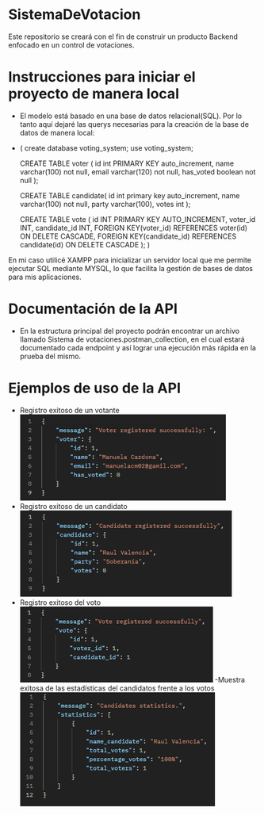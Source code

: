 # SistemaDeVotacion
Este repositorio se creará con el fin de construir un producto Backend enfocado en un control de votaciones.


# Instrucciones para iniciar el proyecto de manera local
- El modelo está basado en una base de datos relacional(SQL).
Por lo tanto aquí dejaré las querys necesarias para la creación de la base de datos de manera local:
- (
    create database voting_system;
    use voting_system;

    CREATE TABLE voter (
        id int PRIMARY KEY auto_increment,
        name varchar(100) not null,
        email varchar(120) not null,
        has_voted boolean not null
    );

    CREATE TABLE candidate(
        id int primary key auto_increment,
        name varchar(100) not null,
        party varchar(100),
        votes int
    );

    CREATE TABLE vote (
        id INT PRIMARY KEY AUTO_INCREMENT,
        voter_id INT,
        candidate_id INT,
        FOREIGN KEY(voter_id) REFERENCES voter(id) ON DELETE CASCADE,
        FOREIGN KEY(candidate_id) REFERENCES candidate(id) ON DELETE CASCADE
    );
)

En mi caso utilicé XAMPP para inicializar un servidor local que me permite ejecutar SQL mediante MYSQL, lo que facilita la gestión de bases de datos para mis aplicaciones.

# Documentación de la API
- En la estructura principal del proyecto podrán encontrar un archivo llamado Sistema de votaciones.postman_collection, en el cual estará documentado cada endpoint
  y así lograr una ejecución más rápida en la prueba del mismo.

# Ejemplos de uso de la API
- Registro exitoso de un votante
![Registro exitoso de un votante](/images/image.png)
- Registro exitoso de un candidato
![Registro exitoso de un candidato](/images/image-1.png)
- Registro exitoso del voto
![Registro exitoso del voto](/images/image-2.png)
-Muestra exitosa de las estadísticas del candidatos frente a los votos
![Muestra exitosa de las estadísticas del candidatos frente a los votos](/images/image-3.png)
